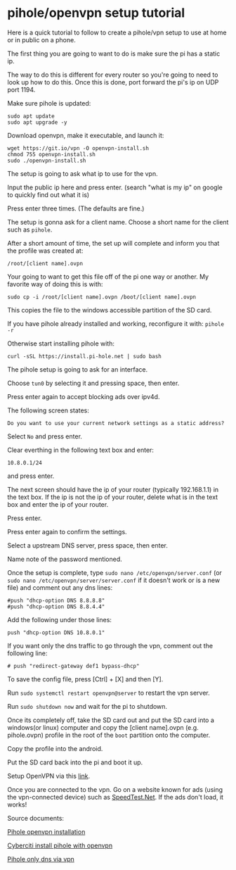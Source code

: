 # pihole/openvpn setup tutorial

Here is a quick tutorial to follow to create a pihole/vpn setup to use at home or in public on a phone.

The first thing you are going to want to do is make sure the pi has a static ip.

The way to do this is different for every router so you're going to need to look up how to do this.
Once this is done, port forward the pi's ip on UDP port 1194.

Make sure pihole is updated:
```
sudo apt update
sudo apt upgrade -y
```

Download openvpn, make it executable, and launch it:
```
wget https://git.io/vpn -O openvpn-install.sh
chmod 755 openvpn-install.sh
sudo ./openvpn-install.sh
```
The setup is going to ask what ip to use for the vpn.

Input the public ip here and press enter.
(search "what is my ip" on google to quickly find out what it is)

Press enter three times. (The defaults are fine.)

The setup is gonna ask for a client name. Choose a short name for the client such as `pihole`.

After a short amount of time, the set up will complete and inform you that the profile was created at:

`/root/[client name].ovpn`

Your going to want to get this file off of the pi one way or another.
My favorite way of doing this is with:

`sudo cp -i /root/[client name].ovpn /boot/[client name].ovpn`

This copies the file to the windows accessible partition of the SD card.

If you have pihole already installed and working, reconfigure it with:
`pihole -r`

Otherwise start installing pihole with:
```
curl -sSL https://install.pi-hole.net | sudo bash
```
The pihole setup is going to ask for an interface.

Choose `tun0` by selecting it and pressing space, then enter.

Press enter again to accept blocking ads over ipv4d.

The following screen states:

`Do you want to use your current network settings as a static address?`

Select `No` and press enter.

Clear everthing in the following text box and enter: 

`10.8.0.1/24`

and press enter.

The next screen should have the ip of your router (typically 192.168.1.1) in the text box.
If the ip is not the ip of your router, delete what is in the text box and enter the ip of your router.

Press enter.

Press enter again to confirm the settings.

Select a upstream DNS server, press space, then enter.

Name note of the password mentioned.

Once the setup is complete, type `sudo nano /etc/openvpn/server.conf` (or `sudo nano /etc/openvpn/server/server.conf` if it doesn't work or is a new file) and comment out any dns lines:

```
#push "dhcp-option DNS 8.8.8.8"
#push "dhcp-option DNS 8.8.4.4"
```
Add the following under those lines:

```
push "dhcp-option DNS 10.8.0.1"
```
If you want only the dns traffic to go through the vpn, comment out the following line:

`# push "redirect-gateway def1 bypass-dhcp"`

To save the config file, press [Ctrl] + [X] and then [Y].

Run `sudo systemctl restart openvpn@server` to restart the vpn server.

Run `sudo shutdown now` and wait for the pi to shutdown.

Once its completely off, take the SD card out and put the SD card into a windows(or linux) computer and copy the [client name].ovpn (e.g. pihole.ovpn) profile in the root of the `boot` partition onto the computer.

Copy the profile into the android.

Put the SD card back into the pi and boot it up.

Setup OpenVPN via this [link](https://proprivacy.com/vpn/guides/openvpn-for-android).

Once you are connected to the vpn. Go on a website known for ads (using the vpn-connected device) such as [SpeedTest.Net](https://www.speedtest.net/).
If the ads don't load, it works!

Source documents:

[Pihole openvpn installation](https://docs.pi-hole.net/guides/vpn/openvpn/installation/)

[Cyberciti install pihole with openvpn](https://www.cyberciti.biz/faq/ubuntu-linux-install-pi-hole-with-a-openvpn/)

[Pihole only dns via vpn](https://docs.pi-hole.net/guides/vpn/openvpn/only-dns-via-vpn/)
